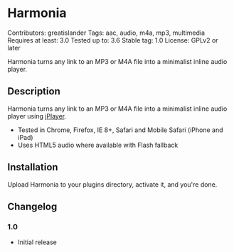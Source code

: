 # Harmonia

Contributors: greatislander
Tags: aac, audio, m4a, mp3, multimedia
Requires at least: 3.0
Tested up to: 3.6
Stable tag: 1.0
License: GPLv2 or later

Harmonia turns any link to an MP3 or M4A file into a minimalist inline audio player.

## Description

Harmonia turns any link to an MP3 or M4A file into a minimalist inline audio player using [jPlayer](http://jplayer.org).

* Tested in Chrome, Firefox, IE 8+, Safari and Mobile Safari (iPhone and iPad)
* Uses HTML5 audio where available with Flash fallback

## Installation

Upload Harmonia to your plugins directory, activate it, and you're done.

## Changelog

### 1.0

* Initial release
